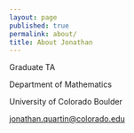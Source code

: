 ```yaml
---
layout: page
published: true
permalink: about/
title: About Jonathan
---
```

Graduate TA 

Department of Mathematics 

University of Colorado Boulder 

jonathan.quartin@colorado.edu